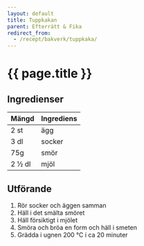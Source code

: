 ```yaml
---
layout: default
title: Tuppkakan
parent: Efterrätt & Fika
redirect_from:
  - /recept/bakverk/tuppkaka/
---
```


# {{ page.title }}

## Ingredienser

Mängd|Ingrediens
------------ | -------------
2 st|ägg
3 dl|socker
75g|smör
2 ½ dl|mjöl

## Utförande
1. Rör socker och äggen samman
2. Häll i det smälta smöret
3. Häll försiktigt i mjölet
4. Smöra och bröa en form och häll i smeten
5. Grädda i ugnen 200 ℃ i ca 20 minuter
